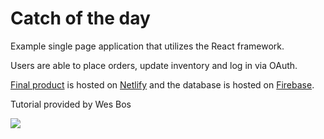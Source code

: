 # Catch of the day

Example single page application that utilizes the React framework.

Users are able to place orders, update inventory and log in via OAuth.

[Final product](http://example-react-app.netlify.com/) is hosted on [Netlify](https://app.netlify.com/) and the database is hosted on [Firebase](https://firebase.google.com/).

Tutorial provided by Wes Bos

![](http://wes.io/dgAQ/content)
